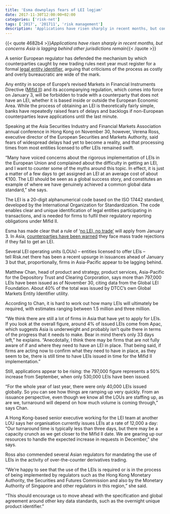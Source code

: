 ```yaml
---
title: 'Esma downplays fears of LEI logjam'
date: 2017-11-30T12:00:00+02:00
categories: ['risk-net']
tags: ['2017', '201711', 'risk management']
description: 'Applications have risen sharply in recent months, but concerns Asia is lagging behind other jurisdictions remain'
---
```


{{< quote 4682b4 >}}_Applications have risen sharply in recent months, but concerns Asia is lagging behind other jurisdictions remain_{{< /quote >}}

A senior European regulator has defended the mechanism by which counterparties caught by new trading rules next year must register for a formal [legal entity identifier](https://www.risk.net/topics/legal-entity-identifiers-%28LEIs%29), arguing that criticisms of the process as costly and overly bureaucratic are wide of the mark.

Any entity in scope of Europe’s revised Markets in Financial Instruments Directive ([Mifid II](https://www.risk.net/topics/mifid-ii)) and its accompanying regulation, which comes into force on January 3, will be forbidden to trade with a counterparty that does not have an LEI, whether it is based inside or outside the European Economic Area. While the process of obtaining an LEI is theoretically fairly simple, banks have repeatedly raised fears of delays and backlogs if non-European counterparties leave applications until the last minute.

Speaking at the Asia Securities Industry and Financial Markets Association annual conference in Hong Kong on November 30, however, Verena Ross, executive director of the European Securities and Markets Authority, said fears of widespread delays had yet to become a reality, and that processing times from most entities licensed to offer LEIs remained swift.

“Many have voiced concerns about the rigorous implementation of LEIs in the European Union and complained about the difficulty in getting an LEI, and I want to counter some of the myths around this topic. In effect, it is just a matter of a few days to get assigned an LEI at an average cost of about €100. The LEI should be seen as a global success story, and constitutes an example of where we have genuinely achieved a common global data standard,” she says.

The LEI is a 20-digit alphanumerical code based on the ISO 17442 standard, developed by the International Organization for Standardization. The code enables clear and unique identification of legal entities participating in transactions, and is needed for firms to fulfil their regulatory reporting obligations under Mifid II.

Esma has made clear that a rule of ‘[no LEI, no trade’](https://www.risk.net/regulation/mifid/5321641/day-of-the-mifids-what-happens-on-january-3) will apply from January 3. In Asia, [counterparties have been warned](https://www.risk.net/regulation/mifid/5324226/asia-warned-of-lei-crunch-over-mifid-ii-deadline) they face mass trade rejections if they fail to get an LEI.

Several LEI operating units (LOUs) – entities licensed to offer LEIs – tell Risk.net there has been a recent upsurge in issuances ahead of January 3 but that, proportionally, firms in Asia-Pacific appear to be lagging behind.

Matthew Chan, head of product and strategy, product services, Asia-Pacific for the Depository Trust and Clearing Corporation, says more than 797,000 LEIs have been issued as of November 30, citing data from the Global LEI Foundation. About 40% of the total was issued by DTCC’s own Global Markets Entity Identifier utility.

According to Chan, it is hard to work out how many LEIs will ultimately be required, with estimates ranging between 1.5 million and three million.

“We think there are still a lot of firms in Asia that have yet to apply for LEIs. If you look at the overall figure, around 4% of issued LEIs come from Apac, which suggests Asia is underweight and probably isn’t quite there in terms of the progress that it needs to make. Bear in mind there’s only 33 days left,” he explains. “Anecdotally, I think there may be firms that are not fully aware of if and where they need to have an LEI in place. That being said, if firms are acting now to confirm what they need to have in place, as they seem to be, there is still time to have LEIs issued in time for the Mifid II implementation.”

Still, applications appear to be rising: the 797,000 figure represents a 50% increase from September, when only 530,000 LEIs have been issued.

“For the whole year of last year, there were only 40,000 LEIs issued globally. So you can see how things are ramping up very quickly. From an issuance perspective, even though we know all the LOUs are staffing up, as are we, turnaround will depend on how much volume is coming through,” says Chan.

A Hong Kong-based senior executive working for the LEI team at another LOU says her organisation currently issues LEIs at a rate of 12,000 a day: “Our turnaround time is typically less than three days, but there may be a capacity crunch as we get closer to the Mifid II date. We are gearing up our resources to handle the expected increase in requests in December,” she says.

Ross also commended several Asian regulators for mandating the use of LEIs in the activity of over-the-counter derivatives trading.

“We’re happy to see that the use of the LEIs is required or is in the process of being implemented by regulators such as the Hong Kong Monetary Authority, the Securities and Futures Commission and also by the Monetary Authority of Singapore and other regulators in this region,” she said.

“This should encourage us to move ahead with the specification and global agreement around other key data standards, such as the overnight unique product identifier.”

